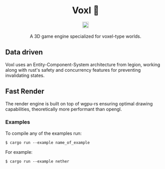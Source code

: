 <div align=center>
    <h1>Voxl 🧊</h1>
    <a href="https://github.com/voxl-rs/voxl/actions"><img height=20 alt="Workflow Status" src="https://img.shields.io/github/workflow/status/voxl-rs/voxl/Rust?style=for-the-badge"></a>
    <br><br>
    A 3D game engine specialized for voxel-type worlds.
    </div>
    <h2>Data driven</h2>
    <p>Voxl uses an Entity-Component-System architecture from legion, working along with rust's safety and concurrency features for preventing invalidating states.</p>
  <h2>Fast Render</h2>
  <p>The render engine is built on top of wgpu-rs ensuring optimal drawing capabilities, theoretically more performant than opengl.</p>
  
### Examples

To compile any of the examples run:

```
$ cargo run --example name_of_example
```
For example:
```
$ cargo run --example nether
```
